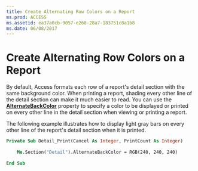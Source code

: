 ```yaml
---
title: Create Alternating Row Colors on a Report
ms.prod: ACCESS
ms.assetid: ea37a0cb-9057-e268-28a7-183751c8a1b8
ms.date: 06/08/2017
---
```



# Create Alternating Row Colors on a Report

By default, Access formats each row of a report's detail section with the same background color. When printing a report, shading every other line of the detail section can make it much easier to read. You can use the  **[AlternateBackColor](section-alternatebackcolor-property-access.md)** property to specify a color to be displayed or printed on every other line in the detail section when viewing or printing a report.

The following example illustrates how to display light gray bars on every other line of the report's detail section when it is printed.



```vb
Private Sub Detail_Print(Cancel As Integer, PrintCount As Integer) 
 
    Me.Section("Detail").AlternateBackColor = RGB(240, 240, 240) 
     
End Sub
```


